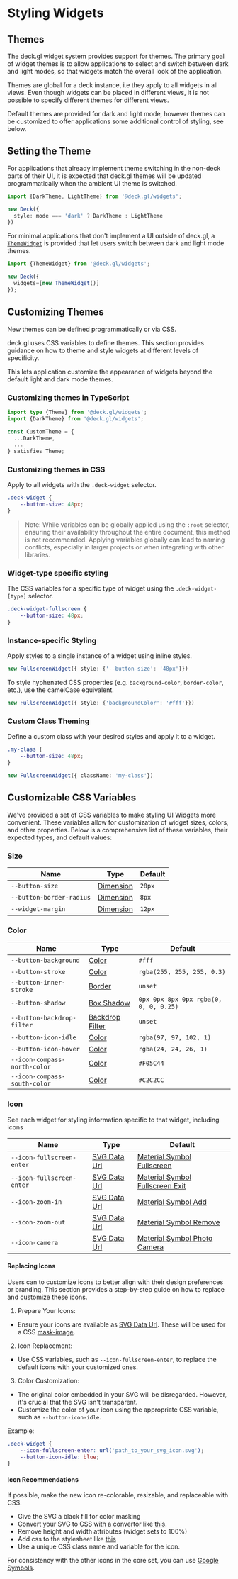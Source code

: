 # Styling Widgets

## Themes

The deck.gl widget system provides support for themes. The primary goal of widget themes is to allow applications to select and switch between dark and light modes, so that widgets match the overall look of the application. 

Themes are global for a deck instance, i.e they apply to all widgets in all views. Even though widgets can be placed in different views, it is not possible to specify different themes for different views.

Default themes are provided for dark and light mode, however themes can be customized to offer applications some additional control of styling, see below.


## Setting the Theme

For applications that already implement theme switching in the non-deck parts of their UI, it is expected that deck.gl themes will be updated programmatically when the ambient UI theme is switched.

```ts
import {DarkTheme, LightTheme} from '@deck.gl/widgets';

new Deck({
  style: mode === 'dark' ? DarkTheme : LightTheme
})
```

For minimal applications that don't implement a UI outside of deck.gl, a [`ThemeWidget`](./theme-widget) is provided that let users switch between dark and light mode themes. 

```ts
import {ThemeWidget} from '@deck.gl/widgets';

new Deck({
  widgets=[new ThemeWidget()]
});
```


## Customizing Themes

New themes can be defined programmatically or via CSS.

deck.gl uses CSS variables to define themes. This section provides guidance on how to theme and style widgets at different levels of specificity.

This lets application customize the appearance of widgets beyond the default light and dark mode themes. 

### Customizing themes in TypeScript

```ts
import type {Theme} from '@deck.gl/widgets';
import {DarkTheme} from '@deck.gl/widgets';

const CustomTheme = {
  ...DarkTheme,
  ...
} satisfies Theme;
```

### Customizing themes in CSS

Apply to all widgets with the `.deck-widget` selector.

```css
.deck-widget {
    --button-size: 48px;
}
```

> Note: While variables can be globally applied using the `:root` selector, ensuring their availability throughout the entire document, this method is not recommended. Applying variables globally can lead to naming conflicts, especially in larger projects or when integrating with other libraries.

### Widget-type specific styling

The CSS variables for a specific type of widget using the `.deck-widget-[type]` selector.

```css
.deck-widget-fullscreen {
    --button-size: 48px;
}
```

### Instance-specific Styling

Apply styles to a single instance of a widget using inline styles.

```ts
new FullscreenWidget({ style: {'--button-size': '48px'}})
```

To style hyphenated CSS properties (e.g. `background-color`, `border-color`, etc.), use the camelCase equivalent.

```ts
new FullscreenWidget({ style: {'backgroundColor': '#fff'}})
```

### Custom Class Theming

Define a custom class with your desired styles and apply it to a widget.

```css
.my-class {
    --button-size: 48px;
}
```
```ts
new FullscreenWidget({ className: 'my-class'})
```

## Customizable CSS Variables

We've provided a set of CSS variables to make styling UI Widgets more convenient. These variables allow for customization of widget sizes, colors, and other properties. Below is a comprehensive list of these variables, their expected types, and default values:

### Size

| Name | Type | Default |
| ---- | ---- | ------- |
| `--button-size` | [Dimension](https://developer.mozilla.org/en-US/docs/Web/CSS/dimension) | `28px` |
| `--button-border-radius` | [Dimension](https://developer.mozilla.org/en-US/docs/Web/CSS/dimension) | `8px` |
| `--widget-margin` | [Dimension](https://developer.mozilla.org/en-US/docs/Web/CSS/dimension) | `12px` |

### Color

| Name | Type | Default |
| ---- | ---- | ------- |
| `--button-background` | [Color](https://developer.mozilla.org/en-US/docs/Web/CSS/color_value) | `#fff` |
| `--button-stroke` | [Color](https://developer.mozilla.org/en-US/docs/Web/CSS/color_value) | `rgba(255, 255, 255, 0.3)` |
| `--button-inner-stroke` | [Border](https://developer.mozilla.org/en-US/docs/Web/CSS/border) | `unset` |
| `--button-shadow` | [Box Shadow](https://developer.mozilla.org/en-US/docs/Web/CSS/box-shadow) | `0px 0px 8px 0px rgba(0, 0, 0, 0.25)` |
| `--button-backdrop-filter` | [Backdrop Filter](https://developer.mozilla.org/en-US/docs/Web/CSS/backdrop-filter) | `unset` |
| `--button-icon-idle` | [Color](https://developer.mozilla.org/en-US/docs/Web/CSS/color_value) | `rgba(97, 97, 102, 1)` |
| `--button-icon-hover` | [Color](https://developer.mozilla.org/en-US/docs/Web/CSS/color_value) | `rgba(24, 24, 26, 1)` |
| `--icon-compass-north-color` | [Color](https://developer.mozilla.org/en-US/docs/Web/CSS/color_value) | `#F05C44` |
| `--icon-compass-south-color` | [Color](https://developer.mozilla.org/en-US/docs/Web/CSS/color_value) | `#C2C2CC` |

### Icon

See each widget for styling information specific to that widget, including icons

| Name | Type | Default |
| ---- | ---- | ------- |
| `--icon-fullscreen-enter` | [SVG Data Url](https://developer.mozilla.org/en-US/docs/Web/CSS/url#using_a_data_url) | [Material Symbol Fullscreen](https://fonts.google.com/icons?selected=Material+Symbols+Rounded:fullscreen:FILL@0;wght@400;GRAD@0;opsz@40) |
| `--icon-fullscreen-enter` | [SVG Data Url](https://developer.mozilla.org/en-US/docs/Web/CSS/url#using_a_data_url) | [Material Symbol Fullscreen Exit](https://fonts.google.com/icons?selected=Material+Symbols+Rounded:fullscreen_exit:FILL@0;wght@400;GRAD@0;opsz@40) |
| `--icon-zoom-in` | [SVG Data Url](https://developer.mozilla.org/en-US/docs/Web/CSS/url#using_a_data_url) | [Material Symbol Add](https://fonts.google.com/icons?selected=Material+Symbols+Rounded:add:FILL@0;wght@600;GRAD@0;opsz@40) |
| `--icon-zoom-out` | [SVG Data Url](https://developer.mozilla.org/en-US/docs/Web/CSS/url#using_a_data_url) | [Material Symbol Remove](https://fonts.google.com/icons?selected=Material+Symbols+Rounded:remove:FILL@0;wght@600;GRAD@0;opsz@40) |
| `--icon-camera` | [SVG Data Url](https://developer.mozilla.org/en-US/docs/Web/CSS/url#using_a_data_url) | [Material Symbol Photo Camera](https://fonts.google.com/icons?selected=Material+Symbols+Outlined:photo_camera:FILL@0;wght@400;GRAD@0;opsz@24&icon.query=picture&icon.size=24&icon.color=%23000000) |

#### Replacing Icons

Users can to customize icons to better align with their design preferences or branding. This section provides a step-by-step guide on how to replace and customize these icons.

1. Prepare Your Icons:
  - Ensure your icons are available as [SVG Data Url](https://developer.mozilla.org/en-US/docs/Web/CSS/url#using_a_data_url). These will be used for a CSS [mask-image](https://developer.mozilla.org/en-US/docs/Web/CSS/mask-image).
2. Icon Replacement:
  - Use CSS variables, such as `--icon-fullscreen-enter`, to replace the default icons with your customized ones.
3. Color Customization:
  - The original color embedded in your SVG will be disregarded. However, it's crucial that the SVG isn't transparent.
  - Customize the color of your icon using the appropriate CSS variable, such as `--button-icon-idle`.

Example:
```css
.deck-widget {
    --icon-fullscreen-enter: url('path_to_your_svg_icon.svg');
    --button-icon-idle: blue;
}
```

#### Icon Recommendations

If possible, make the new icon re-colorable, resizable, and replaceable with CSS.

- Give the SVG a black fill for color masking
- Convert your SVG to CSS with a convertor like [this](https://www.svgbackgrounds.com/tools/svg-to-css/).
- Remove height and width attributes (widget sets to 100%)
- Add css to the stylesheet like [this](https://github.com/visgl/deck.gl/blob/9752123d560ed9cf7cda62b6e83104b9a930e0df/modules/widgets/src/stylesheet.css#L132)
- Use a unique CSS class name and variable for the icon.

For consistency with the other icons in the core set, you can use [Google Symbols](https://fonts.google.com/icons).

